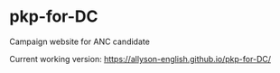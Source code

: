 # pkp-for-DC

Campaign website for ANC candidate

Current working version: https://allyson-english.github.io/pkp-for-DC/

